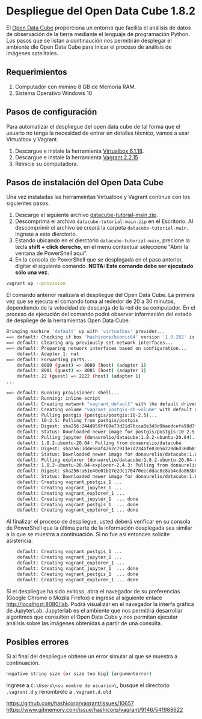 # Despliegue del Open Data Cube 1.8.2

El [Open Data Cube](https://www.opendatacube.org/) proporciona un entorno que facilita el análisis de datos de observación de la tierra mediante el lenguaje de programación Python. Los pasos que se listan a continaución nos permitirán desplegar el ambiente dle Open Data Cube para inicar el proceso de análisis de imágenes satelitales.

## Requerimientos

1. Computador con mímino 8 GB de Memoria RAM.
2. Sistema Operativo Windows 10

## Pasos de configuración

Para automatizar el despliegue del open data cube de tal forma que el usuario no tenga la necesidad de entrar en detalles técnico, vamos a usar Virtualbox y Vagrant. 

1. Descargue e instale la herramienta [Virtualbox 6.1.18](https://download.virtualbox.org/virtualbox/6.1.18/VirtualBox-6.1.18-142142-Win.exe).
2. Descargue e instale la herramienta [Vagrant 2.2.15](https://releases.hashicorp.com/vagrant/2.2.15/vagrant_2.2.15_x86_64.msi)
3. Reinicie su computadora.

## Pasos de instalación del Open Data Cube 

Una vez instaladas las herrameintas Virtualbox y Vagrant continue con los siguientes pasos.

1. Descarge el siguiente archivo [datacube-tutorial-main.zip](https://github.com/DonAurelio/datacube-tutorial/archive/refs/heads/main.zip).
2. Descomprima el archivo `datacube-tutorial-main.zip` en el Escritorio. Al descomprimir el archivo se creará la carpeta `datacube-tutorial-main`. Ingrese a este dierctorio.
3. Estando ubicando en el dierctorio `datacube-tutorial-main`, precione la tecla **shift + click derecho**, en el menú contextual seleccione "Abrir la ventana de PowerShell aquí".
4. En la consola de PowerShell que se desplegada en el paso anterior, digitar el siguiente comando. **NOTA: Este comando debe ser ejecutado sólo una vez.**

```bash 
vagrant up --provision
```

El comando anterior realizará el despliegue del Open Data Cube. La primera vez que se ejecuta el comando toma al rededor de 20 a 30 minutos, dependiendo de la velocidad de descarga de la red de su computador. En el proceso de ejecución del comando podrá observar información del estado de despliege de la herramientas Open Data Cube.

```bash
Bringing machine 'default' up with 'virtualbox' provider...
==> default: Checking if box 'hashicorp/bionic64' version '1.0.282' is up to date...
==> default: Clearing any previously set network interfaces...
==> default: Preparing network interfaces based on configuration...
    default: Adapter 1: nat
==> default: Forwarding ports...
    default: 8080 (guest) => 8080 (host) (adapter 1)
    default: 8081 (guest) => 8081 (host) (adapter 1)
    default: 22 (guest) => 2222 (host) (adapter 1)
...

==> default: Running provisioner: shell...
    default: Running: inline script
    default: Creating network "vagrant_default" with the default driver
    default: Creating volume "vagrant_postgis-db-volume" with default driver
    default: Pulling postgis (postgis/postgis:10-2.5)...
    default: 10-2.5: Pulling from postgis/postgis
    default: Digest: sha256:244d959ff69e73d21d76cca8e343d9baedcefa98d7f8359465a79a0769d0464d
    default: Status: Downloaded newer image for postgis/postgis:10-2.5
    default: Pulling jupyter (donaurelio/datacube:1.8.2-ubuntu-20.04)...
    default: 1.8.2-ubuntu-20.04: Pulling from donaurelio/datacube
    default: Digest: sha256:3dde58af4262c7913e7d234bfe03056220d6d360b8f5fadee749822fe2544cfc
    default: Status: Downloaded newer image for donaurelio/datacube:1.8.2-ubuntu-20.04
    default: Pulling explorer (donaurelio/datacube:1.8.2-ubuntu-20.04-explorer-2.4.3)...
    default: 1.8.2-ubuntu-20.04-explorer-2.4.3: Pulling from donaurelio/datacube
    default: Digest: sha256:a61e40e01b17e2dc176470eecddac8c8ab4cda863b0304d930896ea907993353
    default: Status: Downloaded newer image for donaurelio/datacube:1.8.2-ubuntu-20.04-explorer-2.4.3
    default: Creating vagrant_postgis_1 ...
    default: Creating vagrant_jupyter_1 ...
    default: Creating vagrant_explorer_1 ...
    default: Creating vagrant_jupyter_1  ... done
    default: Creating vagrant_postgis_1  ... done
    default: Creating vagrant_explorer_1 ... done
```

Al finalizar el proceso de despliegue, usted deberá verificar en su consola de PowerShell que la última parte de la información desplegada sea similar a la que se muestra a continuación. Si no fue así entonces solicite asistencia.

```bash 
    default: Creating vagrant_postgis_1 ...
    default: Creating vagrant_jupyter_1 ...
    default: Creating vagrant_explorer_1 ...
    default: Creating vagrant_jupyter_1  ... done
    default: Creating vagrant_postgis_1  ... done
    default: Creating vagrant_explorer_1 ... done
```

Si el despliegue ha sido exitoso, abra el navegador de su preferencias (Google Chrome o Mozila Firefox) e ingrese al siguiente enlace [http://localhost:8080/lab](http://localhost:8080/lab). Podrá visualizar en el navegador la interfa gráfica de JupyterLab. Jupyterlab es el ambiente que nos permitirá desarrollar algoritmos que consulten el Open Data Cube y nos permitan ejecutar análisis sobre las imágenes obtenidas a partir de una consulta. 


## Posibles errores

Si al final del despliegue obtiene un error simular al que se muestra a continuación.

```bash 
negative string size (or size too big) (argumenterror) 
````

Ingrese a `C:\Users\<su nombre de usuario>\`, busque el directorio `.vagrant.d` y renombrelo a `.vagrant.d.old`

https://github.com/hashicorp/vagrant/issues/10657
https://www.gitmemory.com/issue/hashicorp/vagrant/9146/541988622
